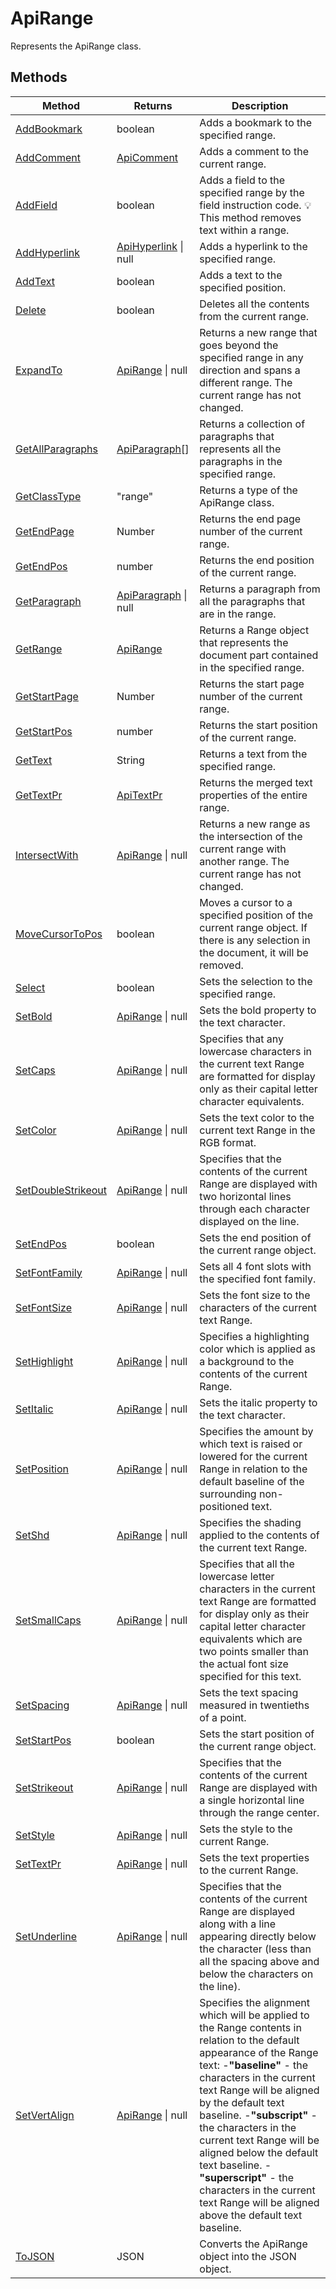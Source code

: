 # ApiRange

Represents the ApiRange class.


## Methods

| Method | Returns | Description |
| ------ | ------- | ----------- |
| [AddBookmark](./Methods/AddBookmark.md) | boolean | Adds a bookmark to the specified range. |
| [AddComment](./Methods/AddComment.md) | [ApiComment](../ApiComment/ApiComment.md) | Adds a comment to the current range. |
| [AddField](./Methods/AddField.md) | boolean | Adds a field to the specified range by the field instruction code. 💡  This method removes text within a range.  |
| [AddHyperlink](./Methods/AddHyperlink.md) | [ApiHyperlink](../ApiHyperlink/ApiHyperlink.md) \| null | Adds a hyperlink to the specified range. |
| [AddText](./Methods/AddText.md) | boolean | Adds a text to the specified position. |
| [Delete](./Methods/Delete.md) | boolean | Deletes all the contents from the current range. |
| [ExpandTo](./Methods/ExpandTo.md) | [ApiRange](../ApiRange/ApiRange.md) \| null | Returns a new range that goes beyond the specified range in any direction and spans a different range. The current range has not changed. |
| [GetAllParagraphs](./Methods/GetAllParagraphs.md) | [ApiParagraph](../ApiParagraph/ApiParagraph.md)[] | Returns a collection of paragraphs that represents all the paragraphs in the specified range. |
| [GetClassType](./Methods/GetClassType.md) | "range" | Returns a type of the ApiRange class. |
| [GetEndPage](./Methods/GetEndPage.md) | Number | Returns the end page number of the current range. |
| [GetEndPos](./Methods/GetEndPos.md) | number | Returns the end position of the current range. |
| [GetParagraph](./Methods/GetParagraph.md) | [ApiParagraph](../ApiParagraph/ApiParagraph.md) \| null | Returns a paragraph from all the paragraphs that are in the range. |
| [GetRange](./Methods/GetRange.md) | [ApiRange](../ApiRange/ApiRange.md) | Returns a Range object that represents the document part contained in the specified range. |
| [GetStartPage](./Methods/GetStartPage.md) | Number | Returns the start page number of the current range. |
| [GetStartPos](./Methods/GetStartPos.md) | number | Returns the start position of the current range. |
| [GetText](./Methods/GetText.md) | String | Returns a text from the specified range. |
| [GetTextPr](./Methods/GetTextPr.md) | [ApiTextPr](../ApiTextPr/ApiTextPr.md) | Returns the merged text properties of the entire range. |
| [IntersectWith](./Methods/IntersectWith.md) | [ApiRange](../ApiRange/ApiRange.md) \| null | Returns a new range as the intersection of the current range with another range. The current range has not changed. |
| [MoveCursorToPos](./Methods/MoveCursorToPos.md) | boolean | Moves a cursor to a specified position of the current range object. If there is any selection in the document, it will be removed. |
| [Select](./Methods/Select.md) | boolean | Sets the selection to the specified range. |
| [SetBold](./Methods/SetBold.md) | [ApiRange](../ApiRange/ApiRange.md) \| null | Sets the bold property to the text character. |
| [SetCaps](./Methods/SetCaps.md) | [ApiRange](../ApiRange/ApiRange.md) \| null | Specifies that any lowercase characters in the current text Range are formatted for display only as their capital letter character equivalents. |
| [SetColor](./Methods/SetColor.md) | [ApiRange](../ApiRange/ApiRange.md) \| null | Sets the text color to the current text Range in the RGB format. |
| [SetDoubleStrikeout](./Methods/SetDoubleStrikeout.md) | [ApiRange](../ApiRange/ApiRange.md) \| null | Specifies that the contents of the current Range are displayed with two horizontal lines through each character displayed on the line. |
| [SetEndPos](./Methods/SetEndPos.md) | boolean | Sets the end position of the current range object. |
| [SetFontFamily](./Methods/SetFontFamily.md) | [ApiRange](../ApiRange/ApiRange.md) \| null | Sets all 4 font slots with the specified font family. |
| [SetFontSize](./Methods/SetFontSize.md) | [ApiRange](../ApiRange/ApiRange.md) \| null | Sets the font size to the characters of the current text Range. |
| [SetHighlight](./Methods/SetHighlight.md) | [ApiRange](../ApiRange/ApiRange.md) \| null | Specifies a highlighting color which is applied as a background to the contents of the current Range. |
| [SetItalic](./Methods/SetItalic.md) | [ApiRange](../ApiRange/ApiRange.md) \| null | Sets the italic property to the text character. |
| [SetPosition](./Methods/SetPosition.md) | [ApiRange](../ApiRange/ApiRange.md) \| null | Specifies the amount by which text is raised or lowered for the current Range in relation to the default baseline of the surrounding non-positioned text. |
| [SetShd](./Methods/SetShd.md) | [ApiRange](../ApiRange/ApiRange.md) \| null | Specifies the shading applied to the contents of the current text Range. |
| [SetSmallCaps](./Methods/SetSmallCaps.md) | [ApiRange](../ApiRange/ApiRange.md) \| null | Specifies that all the lowercase letter characters in the current text Range are formatted for display only as their capital letter character equivalents which are two points smaller than the actual font size specified for this text. |
| [SetSpacing](./Methods/SetSpacing.md) | [ApiRange](../ApiRange/ApiRange.md) \| null | Sets the text spacing measured in twentieths of a point. |
| [SetStartPos](./Methods/SetStartPos.md) | boolean | Sets the start position of the current range object. |
| [SetStrikeout](./Methods/SetStrikeout.md) | [ApiRange](../ApiRange/ApiRange.md) \| null | Specifies that the contents of the current Range are displayed with a single horizontal line through the range center. |
| [SetStyle](./Methods/SetStyle.md) | [ApiRange](../ApiRange/ApiRange.md) \| null | Sets the style to the current Range. |
| [SetTextPr](./Methods/SetTextPr.md) | [ApiRange](../ApiRange/ApiRange.md) \| null | Sets the text properties to the current Range. |
| [SetUnderline](./Methods/SetUnderline.md) | [ApiRange](../ApiRange/ApiRange.md) \| null | Specifies that the contents of the current Range are displayed along with a line appearing directly below the character (less than all the spacing above and below the characters on the line). |
| [SetVertAlign](./Methods/SetVertAlign.md) | [ApiRange](../ApiRange/ApiRange.md) \| null | Specifies the alignment which will be applied to the Range contents in relation to the default appearance of the Range text: -**"baseline"** - the characters in the current text Range will be aligned by the default text baseline. -**"subscript"** - the characters in the current text Range will be aligned below the default text baseline. -**"superscript"** - the characters in the current text Range will be aligned above the default text baseline. |
| [ToJSON](./Methods/ToJSON.md) | JSON | Converts the ApiRange object into the JSON object. |

